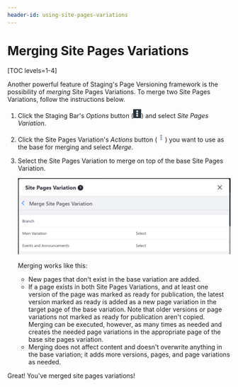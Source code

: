 ```yaml
---
header-id: using-site-pages-variations
---
```


# Merging Site Pages Variations

[TOC levels=1-4]

Another powerful feature of Staging's Page Versioning framework is the
possibility of *merging* Site Pages Variations. To merge two Site Pages
Variations, follow the instructions below.

1.  Click the Staging Bar's *Options* button
    (![Options](../../../../images/icon-options.png)) and select *Site Pages
    Variation*.

2.  Click the Site Pages Variation's *Actions* button
    (![Actions](../../../../images/icon-actions.png)) you want to use as the
    base for merging and select *Merge*.

3.  Select the Site Pages Variation to merge on top of the base Site Pages
    Variation.

    ![Figure 1: Select the site pages variation you'd like to merge with your base variation.](../../../../images/merge-site-pages-variation.png)

    Merging works like this:

    - New pages that don't exist in the base variation are added.
    - If a page exists in both Site Pages Variations, and at least one version
      of the page was marked as ready for publication, the latest version marked
      as ready is added as a new page variation in the target page of the
      base variation. Note that older versions or page variations not marked as
      ready for publication aren't copied. Merging can be executed, however,
      as many times as needed and creates the needed page variations in the
      appropriate page of the base site pages variation.
    - Merging does not affect content and doesn't overwrite anything in the base
      variation; it adds more versions, pages, and page variations as needed.

Great! You've merged site pages variations!
